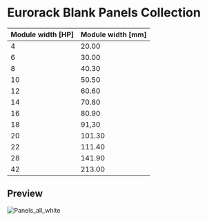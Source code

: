 # Eurorack Blank Panels Collection

| Module width [HP] | Module width [mm] |
|----------|----------------|
| 4        | 20.00 |
| 6        | 30.00 |
| 8        | 40.30 |
| 10        | 50.50 |
| 12        | 60.60 |
| 14        | 70.80 |
| 16        | 80.90 |
| 18        | 91,30 |
| 20        | 101.30 |
| 22        | 111.40 |
| 28        | 141.90 |
| 42        | 213.00 |


## Preview

![Panels_all_white](https://user-images.githubusercontent.com/4960853/99857601-8f3aa100-2b59-11eb-8800-cfbcc50da3a0.png)

